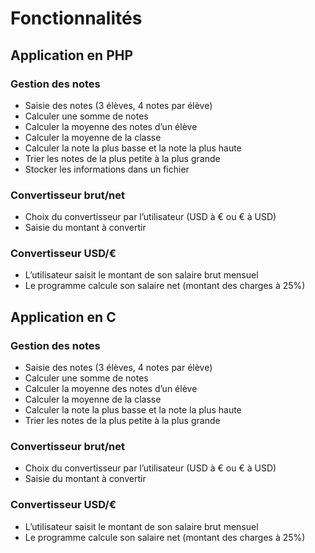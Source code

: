 # Fonctionnalités

## Application en PHP

### Gestion des notes

- Saisie des notes (3 élèves, 4 notes par élève)
- Calculer une somme de notes
- Calculer la moyenne des notes d’un élève
- Calculer la moyenne de la classe
- Calculer la note la plus basse et la note la plus haute
- Trier les notes de la plus petite à la plus grande
- Stocker les informations dans un fichier

### Convertisseur brut/net

- Choix du convertisseur par l’utilisateur (USD à € ou € à USD)
- Saisie du montant à convertir

### Convertisseur USD/€

- L’utilisateur saisit le montant de son salaire brut mensuel
- Le programme calcule son salaire net (montant des charges à 25%)

## Application en C

### Gestion des notes

- Saisie des notes (3 élèves, 4 notes par élève)
- Calculer une somme de notes
- Calculer la moyenne des notes d’un élève
- Calculer la moyenne de la classe
- Calculer la note la plus basse et la note la plus haute
- Trier les notes de la plus petite à la plus grande

### Convertisseur brut/net

- Choix du convertisseur par l’utilisateur (USD à € ou € à USD)
- Saisie du montant à convertir

### Convertisseur USD/€

- L’utilisateur saisit le montant de son salaire brut mensuel
- Le programme calcule son salaire net (montant des charges à 25%)